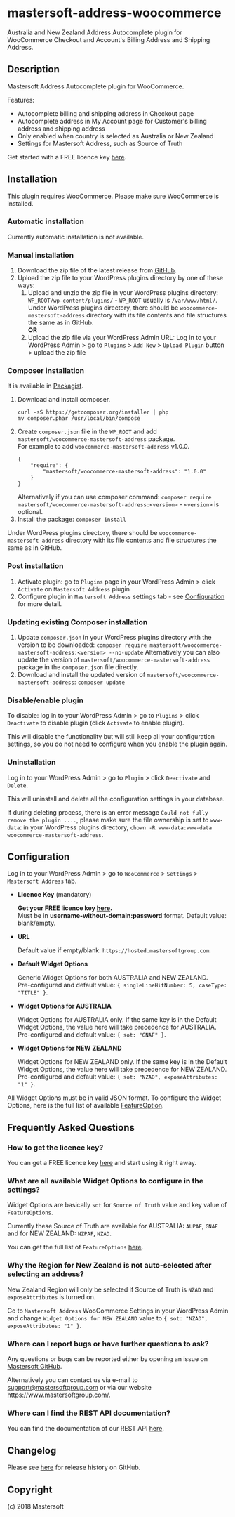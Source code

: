 # mastersoft-address-woocommerce

Australia and New Zealand Address Autocomplete plugin for WooCommerce Checkout and Account's Billing Address and Shipping Address.

## Description

Mastersoft Address Autocomplete plugin for WooCommerce.

Features:
* Autocomplete billing and shipping address in Checkout page
* Autocomplete address in My Account page for Customer's billing address and shipping address
* Only enabled when country is selected as Australia or New Zealand
* Settings for Mastersoft Address, such as Source of Truth

Get started with a FREE licence key [here](https://hosted.mastersoftgroup.com/console/#/).

## Installation 

This plugin requires WooCommerce. Please make sure WooCommerce is installed.

### Automatic installation

Currently automatic installation is not available.

### Manual installation

1. 	Download the zip file of the latest release from [GitHub](https://github.com/MastersoftGroup/woocommerce-mastersoft-address).
1. 	Upload the zip file to your WordPress plugins directory by one of these ways:
	1.	Upload and unzip the zip file in your WordPress plugins directory: `WP_ROOT/wp-content/plugins/` - `WP_ROOT` usually is `/var/www/html/`. 
		Under WordPress plugins directory, there should be `woocommerce-mastersoft-address` directory with its file contents and file structures the same as in GitHub. 						
		**OR**		   
	1.	Upload the zip file via your WordPress Admin URL: 
		Log in to your WordPress Admin > go to `Plugins` > `Add New` > `Upload Plugin` button > upload the zip file
		
### Composer installation

It is available in [Packagist](https://packagist.org/packages/mastersoft/woocommerce-mastersoft-address).

1. Download and install composer.
   ```
   curl -sS https://getcomposer.org/installer | php
   mv composer.phar /usr/local/bin/compose
   ```
2. Create `composer.json` file in the `WP_ROOT` and add `mastersoft/woocommerce-mastersoft-address` package. 	
   For example to add `woocommerce-mastersoft-address` v1.0.0.
   ```
   {	
       "require": {
           "mastersoft/woocommerce-mastersoft-address": "1.0.0"
       }
   }	
   ```	
   Alternatively if you can use composer command: ```composer require mastersoft/woocommerce-mastersoft-address:<version>``` - `<version>` is optional.
3. Install the package: ```composer install```			

Under WordPress plugins directory, there should be `woocommerce-mastersoft-address` directory with its file contents and file structures the same as in GitHub.

### Post installation

1. Activate plugin: go to `Plugins` page in your WordPress Admin > click `Activate` on `Mastersoft Address` plugin
1. Configure plugin in `Mastersoft Address` settings tab - see [Configuration](#configuration) for more detail.
	
### Updating existing Composer installation

1. Update `composer.json` in your WordPress plugins directory with the version to be downloaded: 
   ```composer require mastersoft/woocommerce-mastersoft-address:<version> --no-update```
   Alternatively you can also update the version of `mastersoft/woocommerce-mastersoft-address` package in the `composer.json` file directly.
1. Download and install the updated version of `mastersoft/woocommerce-mastersoft-address`: ```composer update```

### Disable/enable plugin

To disable: log in to your WordPress Admin > go to `Plugins` > click `Deactivate` to disable plugin (click `Activate` to enable plugin). 

This will disable the functionality but will still keep all your configuration settings, so you do not need to configure when you enable the plugin again. 

### Uninstallation

Log in to your WordPress Admin > go to `Plugin` > click `Deactivate` and `Delete`. 

This will uninstall and delete all the configuration settings in your database. 

If during deleting process, there is an error message `Could not fully remove the plugin ....`, please make sure the file ownership is set to `www-data`: in your WordPress plugins directory, ```chown -R www-data:www-data woocommerce-mastersoft-address```. 

## Configuration

Log in to your WordPress Admin > go to `WooCommerce` > `Settings` > `Mastersoft Address` tab.

* 	**Licence Key** (mandatory) 	
	
	**Get your FREE licence key [here](https://hosted.mastersoftgroup.com/console/#/).**			
	Must be in **username-without-domain:password** format. Default value: blank/empty.
					 
*	**URL**	
	
	Default value if empty/blank: `https://hosted.mastersoftgroup.com`.
			
*	**Default Widget Options**
	
	Generic Widget Options for both AUSTRALIA and NEW ZEALAND.		 
	Pre-configured and default value: `{ singleLineHitNumber: 5, caseType: "TITLE" }`.
			
*	**Widget Options for AUSTRALIA**		

	Widget Options for AUSTRALIA only. If the same key is in the Default Widget Options, the value here will take precedence for AUSTRALIA.		
	Pre-configured and default value: `{ sot: "GNAF" }`.		
	
*	**Widget Options for NEW ZEALAND**		

	Widget Options for NEW ZEALAND only. If the same key is in the Default Widget Options, the value here will take precedence for NEW ZEALAND. 		
	Pre-configured and default value: `{ sot: "NZAD", exposeAttributes: "1" }`.
	
All Widget Options must be in valid JSON format. To configure the Widget Options, here is the full list of available [FeatureOption](http://developer.mastersoftgroup.com/harmony/api/object/address.html#FeatureOption).

## Frequently Asked Questions

### How to get the licence key?

You can get a FREE licence key [here](https://hosted.mastersoftgroup.com/console/#/) and start using it right away.

### What are all available Widget Options to configure in the settings?

Widget Options are basically `sot` for `Source of Truth` value and key value of `FeatureOptions`. 

Currently these Source of Truth are available for AUSTRALIA: `AUPAF`, `GNAF` and for NEW ZEALAND: `NZPAF`, `NZAD`.

You can get the full list of `FeatureOptions` [here](http://developer.mastersoftgroup.com/harmony/api/object/address.html#FeatureOption).

### Why the Region for New Zealand is not auto-selected after selecting an address?

New Zealand Region will only be selected if Source of Truth is `NZAD` and `exposeAttributes` is turned on. 

Go to `Mastersoft Address` WooCommerce Settings in your WordPress Admin and change `Widget Options for NEW ZEALAND` value to `{ sot: "NZAD", exposeAttributes: "1" }`. 

### Where can I report bugs or have further questions to ask?

Any questions or bugs can be reported either by opening an issue on [Mastersoft GitHub](https://github.com/MastersoftGroup/mastersoft-address-woocommerce/issues). 

Alternatively you can contact us via e-mail to <support@mastersoftgroup.com> or via our website <https://www.mastersoftgroup.com/>.

### Where can I find the REST API documentation?

You can find the documentation of our REST API [here](http://developer.mastersoftgroup.com/harmony/api/).

## Changelog

Please see [here](https://github.com/MastersoftGroup/woocommerce-mastersoft-address/releases) for release history on GitHub.

## Copyright

(c) 2018 Mastersoft
